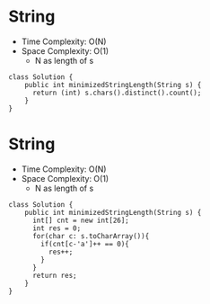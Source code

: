 # String
* Time Complexity: O(N)
* Space Complexity: O(1)
	* N as length of s
```
class Solution {
    public int minimizedStringLength(String s) {
      return (int) s.chars().distinct().count();
    }
}
```
# String
* Time Complexity: O(N)
* Space Complexity: O(1)
	* N as length of s
```
class Solution {
    public int minimizedStringLength(String s) {
      int[] cnt = new int[26];
      int res = 0;
      for(char c: s.toCharArray()){
        if(cnt[c-'a']++ == 0){
          res++;
        }
      }
      return res;
    }
}
```